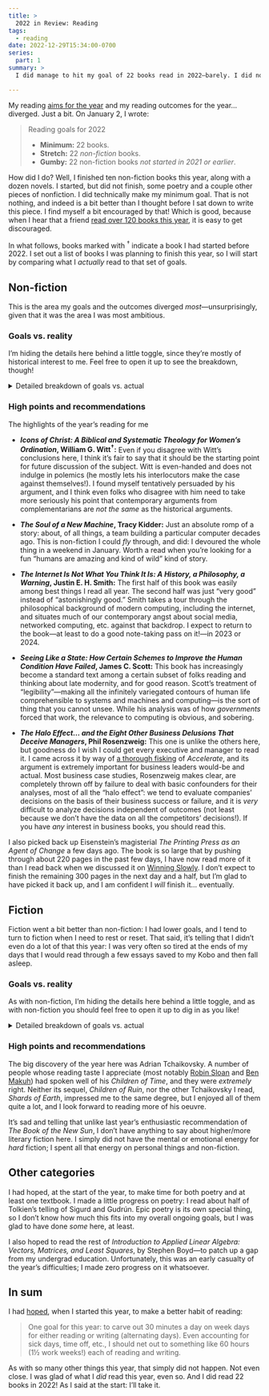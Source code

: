 ```yaml
---
title: >
  2022 in Review: Reading
tags:
  - reading
date: 2022-12-29T15:34:00-0700
series:
  part: 1
summary: >
  I did manage to hit my goal of 22 books read in 2022—barely. I did not come close to reading everything I wanted, though!

---
```


My reading [aims for the year][aims] and my reading outcomes for the year… diverged. Just a bit. On January 2, I wrote:

> Reading goals for 2022
>
> - **Minimum:** 22 books.
> - **Stretch:** 22 *non-fiction* books.
> - **Gumby:** 22 non-fiction books *not started in 2021 or earlier*.

[aims]: https://v5.chriskrycho.com/library/tentative-2022-reading-list/

How did I do? Well, I finished ten non-fiction books this year, along with a dozen novels. I started, but did not finish, some poetry and a couple other pieces of nonfiction. I did technically make my minimum goal. That is not nothing, and indeed is a bit better than I thought before I sat down to write this piece. I find myself a bit encouraged by that! Which is good, because when I hear that a friend [read over 120 books this year][brad], it is easy to get discouraged.

[brad]: https://www.bradeast.org/blog/2022-reading

In what follows, books marked with <sup>†</sup> indicate a book I had started before 2022. I set out a list of books I was planning to finish this year, so I will start by comparing what I *actually* read to that set of goals.

## Non-fiction

This is the area my goals and the outcomes diverged *most*—unsurprisingly, given that it was the area I was most ambitious.

### Goals vs. reality

I’m hiding the details here behind a little toggle, since they’re mostly of historical interest to me. Feel free to open it up to see the breakdown, though!

<details><summary>Detailed breakdown of goals vs. actual</summary>

#### Goal books finished

- <cite>Icons of Christ: A Biblical and Systematic Theology for Women’s Ordination</cite>, William G. Witt<sup>†</sup>
- <cite>The Soul of a New Machine</cite>, Tracy Kidder
- <cite>Science and the Good: The Tragic Quest for the Foundations of Morality</cite>, James Davison Hunter and Paul Nedelisky<sup>†</sup>
- <cite>The Internet Is Not What You Think It Is: A History, a Philosophy, a Warning</cite>, Justin E. H. Smith

#### Goal books continued

- <cite>The Orthodox Way</cite>, Kallistos Ware
- <cite>The Doctrine of Scripture</cite>, Brad East
- <cite>Confronted by Grace: Meditations of a Theologian</cite>, John Webster<sup>†</sup>
- <cite>The Printing Press as an Agent of Change</cite>, Elizabeth Eisenstein<sup>†</sup>

#### Goal books untouched

- <cite>The Domain of the Word</cite>, John Webster
- <cite>We Answer to Another</cite>, David T. Koyzis<sup>†</sup>
- <cite>Holy Scripture: A Dogmatic Sketch</cite>, John Webster
- <cite>Confessing God: Essays in Christian Dogmatics II</cite>, John Webster
- <cite>A Companion to the Theology of John Webster</cite>, Michael Allen and R. David Nelson
- <cite>Team Topologies: Organizing Business and Technology Teams for Fast Flow</cite>, Matthew Skelton and Manuel Pais<sup>†</sup>
- <cite>City of God</cite>, Augustine<sup>†</sup>
- <cite>Seven Languages in Seven Weeks</cite>, Bruce A. Tate<sup>†</sup>
- <cite>A Time to Keep</cite>, Ephraim Radner
- <cite>Created in God’s Image</cite>, Anthony Hoekema
- <cite>What It Means to Be Human: The Case for the Body in Public Bioethics</cite>, O. Carter Snead
- <cite>The Scout Mindset: Why Some People See Things Clearly and Others Don’t</cite>,
- <cite>The History of Science Fiction</cite>, Adam Roberts
- <cite>Transhumanism and the Image of God</cite>, Jacob Shatzer

#### Non-goal books finished

- <cite>The Halo Effect… and the Eight Other Business Delusions That Deceive Managers</cite>, Phil Rosenzweig
- <cite>The Man from the Future: The Visionary Life of John Von Neumann</cite>, Ananyo Bhattacharya
- <cite>Seeing Like a State: How Certain Schemes to Improve the Human Condition Have Failed</cite>, James C. Scott
- <cite>Atomic Habits: An Easy & Proven Way to Build Good Habits & Break Bad Ones</cite>, James Clear

#### Non-goal books started

- <cite>What Are Christians For?: Life Together at the End of the World</cite>, Jake Meador
- <cite>The Anglican Way: A Guidebook</cite>, Thomas McKenzie
- <cite>The Body Keeps the Score: Brain, Mind, and Body in the Healing of Trauma</cite>, Bessel van der Kolk
- <cite>Out of the Software Crisis: Systems-Thinking for Software Projects</cite>, Baldur Bjarnason

</details>

### High points and recommendations

The highlights of the year’s reading for me

- **<cite>Icons of Christ: A Biblical and Systematic Theology for Women’s Ordination</cite>, William G. Witt<sup>†</sup>:** Even if you disagree with Witt’s conclusions here, I think it’s fair to say that it should be the starting point for future discussion of the subject. Witt is even-handed and does not indulge in polemics (he mostly lets his interlocutors make the case against themselves!). I found myself tentatively persuaded by his argument, and I think even folks who disagree with him need to take more seriously his point that contemporary arguments from complementarians are *not the same* as the historical arguments.

- **<cite>The Soul of a New Machine</cite>, Tracy Kidder:** Just an absolute romp of a story: about, of all things, a team building a particular computer decades ago. This is non-fiction I could *fly* through, and did: I devoured the whole thing in a weekend in January. Worth a read when you’re looking for a fun “humans are amazing and kind of wild” kind of story.

- **<cite>The Internet Is Not What You Think It Is: A History, a Philosophy, a Warning</cite>, Justin E. H. Smith:** The first half of this book was easily among best things I read all year. The second half was just “very good” instead of “astonishingly good.” Smith takes a tour through the philosophical background of modern computing, including the internet, and situates much of our contemporary angst about social media, networked computing, etc. against that backdrop. I expect to return to the book—at least to do a good note-taking pass on it!—in 2023 or 2024.

- **<cite>Seeing Like a State: How Certain Schemes to Improve the Human Condition Have Failed</cite>, James C. Scott:** This book has increasingly become a standard text among a certain subset of folks reading and thinking about late modernity, and for good reason. Scott’s treatment of “legibility”—making all the infinitely variegated contours of human life comprehensible to systems and machines and computing—is the sort of thing that you cannot unsee. While his analysis was of how *governments* forced that work, the relevance to computing is obvious, and sobering.

- **<cite>The Halo Effect… and the Eight Other Business Delusions That Deceive Managers</cite>, Phil Rosenzweig:** This one is unlike the others here, but goodness do I wish I could get every executive and manager to read it. I came across it by way of [a thorough fisking][kw] of <cite>Accelerate</cite>, and its argument is extremely important for business leaders would-be and actual. Most business case studies, Rosenzweig makes clear, are completely thrown off by failure to deal with basic confounders for their analyses, most of all the “halo effect”: we tend to evaluate companies’ decisions on the basis of their business success or failure, and it is *very* difficult to analyze decisions independent of outcomes (not least because we don’t have the data on all the competitors’ decisions!). If you have *any* interest in business books, you should read this.

[kw]: https://keunwoo.com/notes/accelerate-devops/

I also picked back up Eisenstein’s magisterial <cite>The Printing Press as an Agent of Change</cite> a few days ago. The book is so large that by pushing through about 220 pages in the past few days, I have now read more of it than I read back when we discussed it on [Winning Slowly][ws]. I don’t expect to finish the remaining 300 pages in the next day and a half, but I’m glad to have picked it back up, and I am confident I *will* finish it… eventually.

[ws]: https://winningslowly.org/8.10/

## Fiction

Fiction went a bit better than non-fiction: I had lower goals, and I tend to turn to fiction when I need to rest or reset. That said, it’s telling that I didn’t even do a lot of that this year: I was very often so tired at the ends of my days that I would read through a few essays saved to my Kobo and then fall asleep.

### Goals vs. reality

As with non-fiction, I’m hiding the details here behind a little toggle, and as with non-fiction you should feel free to open it up to dig in as you like!

<details><summary>Detailed breakdown of goals vs. actual</summary>

### Goal books finished

- <cite>The Great Hunt</cite>, Robert Jordan
- <cite>The Aleph Extraction: The Galactic Cold War, Book II</cite>, Dan Moren
- <cite>The Nova Incident: The Galactic Cold War, Book III</cite>, Dan Moren

### Goal books continued

- <cite>Sword & Citadel: The Second Half of the Book of the New Sun</cite>, Gene Wolfe<sup>†</sup>
- <cite>Green Mars</cite>, Kim Stanley Robinson<sup>†</sup>

### Goal books untouched

- <cite>Blue Mars</cite>, Kim Stanley Robinson

### Non-goal books finished

- <cite>The Dragon Reborn</cite>, Robert Jordan
- <cite>Children of Time</cite>, Adrian Tchaikovsky
- <cite>Children of Ruin</cite>, Adrian Tchaikovsky
- <cite>Battle of the Linguist Mages</cite>, Scotto More
- <cite>Shards of Honor</cite>, Lois McMaster Bujold
- <cite>Shards of Earth</cite>, Adrian Tchaikovsky
- <cite>Age of Swords: Book Two of the Legends of the First Empire</cite>, Michael J. Sullivan
- <cite>The Hobbit</cite>, J. R. R. Tolkien (reread with my younger daughter)

</details>

### High points and recommendations

The big discovery of the year here was Adrian Tchaikovsky. A number of people whose reading taste I appreciate (most notably [Robin Sloan][rs] and [Ben Makuh][bm]) had spoken well of his <cite>Children of Time</cite>, and they were *extremely* right. Neither its sequel, <cite>Children of Ruin</cite>, nor the other Tchaikovsky I read, <cite>Shards of Earth</cite>, impressed me to the same degree, but I enjoyed all of them quite a lot, and I look forward to reading more of his oeuvre.

It’s sad and telling that unlike last year’s enthusiastic recommendation of <cite>The Book of the New Sun</cite>, I don’t have anything to say about higher/more literary fiction here. I simply did not have the mental or emotional energy for *hard* fiction; I spent all that energy on personal things and non-fiction.

[rs]: https://www.robinsloan.com
[bm]: https://benmakuh.com

## Other categories

I had hoped, at the start of the year, to make time for both poetry and at least one textbook. I made a little progress on poetry: I read about half of Tolkien’s telling of Sigurd and Gudrún. Epic poetry is its own special thing, so I don’t know how much this fits into my overall ongoing goals, but I was glad to have done *some* here, at least.

I also hoped to read the rest of <cite>Introduction to Applied Linear Algebra: Vectors, Matrices, and Least Squares</cite>, by Stephen Boyd—to patch up a gap from my undergrad education. Unfortunately, this was an early casualty of the year’s difficulties; I made zero progress on it whatsoever.

## In sum

I had [hoped](https://v1.notes.chriskrycho.com/2022/01/01-1819/), when I started this year, to make a better habit of reading:

> One goal for this year: to carve out 30 minutes a day on week days for either reading or writing (alternating days). Even accounting for sick days, time off, etc., I should net out to something like 60 hours (1½ work weeks!) each of reading and writing.

As with so many other things this year, that simply did not happen. Not even close. I was glad of what I *did* read this year, even so. And I did read 22 books in 2022! As I said at the start: I’ll take it.
